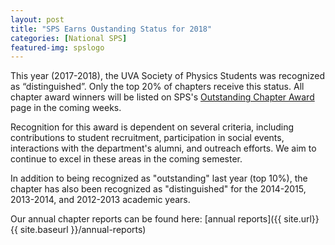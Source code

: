 ```yaml
---
layout: post
title: "SPS Earns Oustanding Status for 2018"
categories: [National SPS]
featured-img: spslogo
---
```


This year (2017-2018), the UVA Society of Physics Students was recognized as “distinguished”. Only the top 20% of chapters receive this status. All chapter award winners will be listed on SPS's [Outstanding Chapter Award](https://www.spsnational.org/awards/outstanding-chapter) page in the coming weeks.

Recognition for this award is dependent on several criteria, including contributions to student recruitment, participation in social events, interactions with the department's alumni, and outreach efforts. We aim to continue to excel in these areas in the coming semester.

In addition to being recognized as "outstanding" last year (top 10%), the chapter has also been recognized as "distinguished" for the 2014-2015, 2013-2014, and 2012-2013 academic years.

Our annual chapter reports can be found here: [annual reports]({{ site.url}}{{ site.baseurl }}/annual-reports)